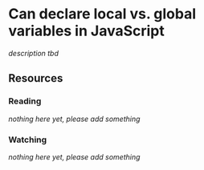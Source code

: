 # Can declare local vs. global variables in JavaScript

_description tbd_

## Resources

### Reading

_nothing here yet, please add something_

### Watching

_nothing here yet, please add something_
